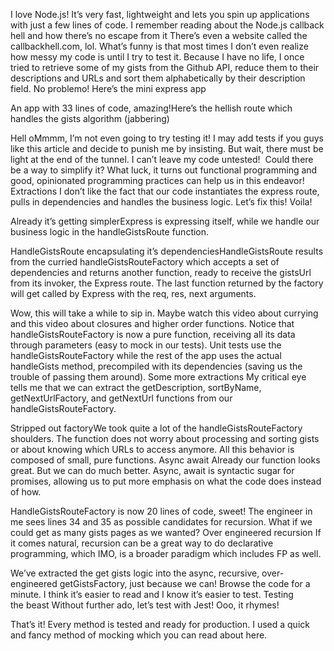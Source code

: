 I love Node.js! It’s very fast, lightweight and lets you spin up applications with just a few lines of code.
I remember reading about the Node.js callback hell and how there’s no escape from it
There’s even a website called the callbackhell.com, lol.
What’s funny is that most times I don’t even realize how messy my code is until I try to test it.
Because I have no life, I once tried to retrieve some of my gists from the Github API, reduce them to their descriptions and URLs and sort them alphabetically by their description field.
No problemo!
Here’s the mini express app



An app with 33 lines of code, amazing!Here’s the hellish route which handles the gists algorithm (jabbering)



Hell oMmmm, I’m not even going to try testing it! I may add tests if you guys like this article and decide to punish me by insisting.
But wait, there must be light at the end of the tunnel. I can’t leave my code untested! 
Could there be a way to simplify it?
What luck, it turns out functional programming and good, opinionated programming practices can help us in this endeavor!
Extractions
I don’t like the fact that our code instantiates the express route, pulls in dependencies and handles the business logic. Let’s fix this!
Voila!



Already it’s getting simplerExpress is expressing itself, while we handle our business logic in the handleGistsRoute function.



HandleGistsRoute encapsulating it’s dependenciesHandleGistsRoute results from the curried handleGistsRouteFactory which accepts a set of dependencies and returns another function, ready to receive the gistsUrl from its invoker, the Express route.
The last function returned by the factory will get called by Express with the req, res, next arguments.



Wow, this will take a while to sip in. Maybe watch this video about currying and this video about closures and higher order functions.
Notice that handleGistsRouteFactory is now a pure function, receiving all its data through parameters (easy to mock in our tests).
Unit tests use the handleGistsRouteFactory while the rest of the app uses the actual handleGists method, precompiled with its dependencies (saving us the trouble of passing them around).
Some more extractions
My critical eye tells me that we can extract the getDescription, sortByName, getNextUrlFactory, and getNextUrl functions from our handleGistsRouteFactory.



Stripped out factoryWe took quite a lot of the handleGistsRouteFactory shoulders. The function does not worry about processing and sorting gists or about knowing which URLs to access anymore. All this behavior is composed of small, pure functions.
Async await
Already our function looks great. But we can do much better. Async, await is syntactic sugar for promises, allowing us to put more emphasis on what the code does instead of how.



HandleGistsRouteFactory is now 20 lines of code, sweet! The engineer in me sees lines 34 and 35 as possible candidates for recursion. What if we could get as many gists pages as we wanted?
Over engineered recursion
If it comes natural, recursion can be a great way to do declarative programming, which IMO, is a broader paradigm which includes FP as well.



We’ve extracted the get gists logic into the async, recursive, over-engineered getGistsFactory, just because we can!
Browse the code for a minute. I think it’s easier to read and I know it’s easier to test.
Testing the beast
Without further ado, let’s test with Jest! Ooo, it rhymes!



That’s it! Every method is tested and ready for production. I used a quick and fancy method of mocking which you can read about here.
